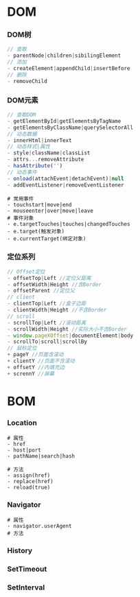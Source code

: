 # DOM

### DOM树

~~~js
// 查取
- parentNode|children|sibilingElement
// 添加
- createElement|appendChild|insertBefore
// 删除
- removeChild
~~~

### DOM元素

~~~js
// 查取DOM
- getElementById|getElementsByTagName
- getElementsByClassName|querySelectorAll
// 动态数据
- innerHtml|innerText
// 动态样式|属性
- style|className|classList
- attrs...removeAttribute
- hasAttribute('')
// 动态事件
- onload(attachEvent|detachEvent)|null
- addEventListener|removeEventListener
~~~

~~~shell
# 常用事件
- touchstart|move|end
- mouseenter|over|move|leave
# 事件对象
- e.targetTouches|touches|changedTouches
- e.target(触发对象)
- e.currentTarget(绑定对象)
~~~

### 定位系列

~~~js
// Offset定位
- offsetTop|Left //定位父距离
- offsetWidth|Height //含Border
- offsetParent //定位父
// client
- clientTop|Left //盒子边距
- clientWidth|Height //不含Border
// scroll
- scrollTop|Left //滚动距离
- scrollWidth|Height //实际大小不含Border
- window.pageXOffset|documentElement|body
- scrollTo|scroll|scrollBy
// 鼠标定位
+ pageY //页面含滚动
+ clientY //页面不含滚动
+ offsetY //内填充边
+ scrennY //屏幕
~~~

# BOM

### Location

~~~shell
# 属性
- href
- host|port
- pathName|search|hash
~~~

~~~shell
# 方法
- assign(href)
- replace(href)
- reload(true)
~~~

### Navigator

~~~shell
# 属性
- navigator.userAgent
# 方法
~~~

### History

### SetTimeout

### SetInterval
